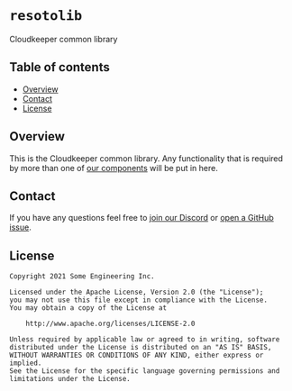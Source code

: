 # `resotolib`
Cloudkeeper common library


## Table of contents

* [Overview](#overview)
* [Contact](#contact)
* [License](#license)


## Overview
This is the Cloudkeeper common library. Any functionality that is required by more than one of [our components](https://github.com/someengineering/resoto#component-list) will
be put in here.

## Contact
If you have any questions feel free to [join our Discord](https://discord.gg/someengineering) or [open a GitHub issue](https://github.com/someengineering/resoto/issues/new).


## License
```
Copyright 2021 Some Engineering Inc.

Licensed under the Apache License, Version 2.0 (the "License");
you may not use this file except in compliance with the License.
You may obtain a copy of the License at

    http://www.apache.org/licenses/LICENSE-2.0

Unless required by applicable law or agreed to in writing, software
distributed under the License is distributed on an "AS IS" BASIS,
WITHOUT WARRANTIES OR CONDITIONS OF ANY KIND, either express or implied.
See the License for the specific language governing permissions and
limitations under the License.
```
